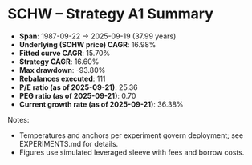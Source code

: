 # SCHW – Strategy A1 Summary

- **Span**: 1987-09-22 → 2025-09-19 (37.99 years)
- **Underlying (SCHW price) CAGR**: 16.98%
- **Fitted curve CAGR**: 15.70%
- **Strategy CAGR**: 16.60%
- **Max drawdown**: -93.80%
- **Rebalances executed**: 111
- **P/E ratio (as of 2025-09-21)**: 25.36
- **PEG ratio (as of 2025-09-21)**: 0.70
- **Current growth rate (as of 2025-09-21)**: 36.38%

Notes:

- Temperatures and anchors per experiment govern deployment; see EXPERIMENTS.md for details.
- Figures use simulated leveraged sleeve with fees and borrow costs.
